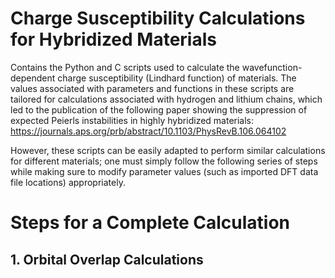 # Charge Susceptibility Calculations for Hybridized Materials

Contains the Python and C scripts used to calculate the wavefunction-dependent charge susceptibility (Lindhard function) of materials. The values associated with parameters and functions in these scripts are tailored for calculations associated with hydrogen and lithium chains, which led to the publication of the following paper showing the suppression of expected Peierls instabilities in highly hybridized materials: https://journals.aps.org/prb/abstract/10.1103/PhysRevB.106.064102

However, these scripts can be easily adapted to perform similar calculations for different materials; one must simply follow the following series of steps while making sure to modify parameter values (such as imported DFT data file locations) appropriately.

# Steps for a Complete Calculation

## 1. Orbital Overlap Calculations


